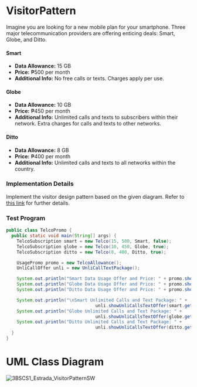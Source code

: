 # VisitorPattern

Imagine you are looking for a new mobile plan for your smartphone. Three major telecommunication providers are offering enticing deals: Smart, Globe, and Ditto.

#### Smart
- **Data Allowance:** 15 GB
- **Price:** ₱500 per month
- **Additional Info:** No free calls or texts. Charges apply per use.

#### Globe
- **Data Allowance:** 10 GB
- **Price:** ₱450 per month
- **Additional Info:** Unlimited calls and texts to subscribers within their network. Extra charges for calls and texts to other networks.

#### Ditto
- **Data Allowance:** 8 GB
- **Price:** ₱400 per month
- **Additional Info:** Unlimited calls and texts to all networks within the country.

### Implementation Details

Implement the visitor design pattern based on the given diagram. Refer to [this link](#) for further details.

### Test Program

```java
public class TelcoPromo {
  public static void main(String[] args) {
    TelcoSubscription smart = new Telco(15, 500, Smart, false);
    TelcoSubscription globe = new Telco(10, 450, Globe, true);
    TelcoSubscription ditto = new Telco(8, 400, Ditto, true);

    UsagePromo promo = new TelcoAllowance();
    UnliCallOffer unli = new UnliCallTextPackage();    

    System.out.println("Smart Data Usage Offer and Price: " + promo.showAllowance(smart.getTelcoName(), smart.getPromoPrice()));
    System.out.println("Globe Data Usage Offer and Price: " + promo.showAllowance(globe.getTelcoName(), globe.getPromoPrice()));
    System.out.println("Ditto Data Usage Offer and Price: " + promo.showAllowance(ditto.getTelcoName(), ditto.getPromoPrice()));

    System.out.println("\nSmart Unlimited Calls and Text Package: " +
                                  unli.showUnliCallsTextOffer(smart.getTelcoName(), smart.getUnliCallText()));
    System.out.println("Globe Unlimited Calls and Text Package: " +
                                  unli.showUnliCallsTextOffer(globe.getTelcoName(), globe.getUnliCallText()));
    System.out.println("Ditto Unlimited Calls and Text Package: " +
                                  unli.showUnliCallsTextOffer(ditto.getTelcoName(), ditto.getUnliCallText()));
  }
}
```
# UML Class Diagram
![3BSCS1_Estrada_VisitorPatternSW](https://github.com/lloydestrada/VisitorPattern/assets/142376663/d43e022d-7239-4280-9e42-cc817258e3b2)


